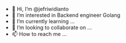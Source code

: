 - 👋 Hi, I’m @jefriwidianto
- 👀 I’m interested in Backend engineer Golang
- 🌱 I’m currently learning ...
- 💞️ I’m looking to collaborate on ...
- 📫 How to reach me ...

<!---
jefriwidianto/jefriwidianto is a ✨ special ✨ repository because its `README.md` (this file) appears on your GitHub profile.
You can click the Preview link to take a look at your changes.
--->

